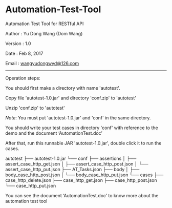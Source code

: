 # Automation-Test-Tool

Automation Test Tool for RESTful API


Author	:  Yu Dong Wang (Dom Wang)

Version	:  1.0

Date	:  Feb 8, 2017

Email	:  wangyudongwyd@126.com

---------------------------------------------------------------------------------------------------------------------
Operation steps:

You should first make a directory with name 'autotest'.

Copy file 'autotest-1.0.jar' and directory 'conf.zip' to 'autotest'

Unzip 'conf.zip' to 'autotest'

*Note*: You must put 'autotest-1.0.jar' and 'conf' in the same directory.

You should write your test cases in directory 'conf' with reference to the demo and the document ‘AutomationTest.doc’

After that, run this runnable JAR 'autotest-1.0.jar', double click it to run the cases.

autotest
├── autotest-1.0.jar
└── conf
    ├── assertions
    │   ├── assert_case_http_get.json
    │   ├── assert_case_http_post.json
    │   └── assert_case_http_put.json
    ├── AT_Tasks.json
    ├── body
    │   ├── body_case_http_post.json
    │   └── body_case_http_put.json
    └── cases
        ├── case_http_delete.json
        ├── case_http_get.json
        ├── case_http_post.json
        └── case_http_put.json

You can see the document ‘AutomationTest.doc’ to know more about the automation test tool   

